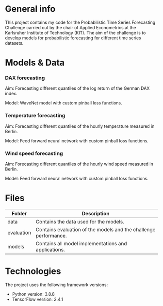 # General info
This project contains my code for the Probabilistic Time Series Forecasting Challenge carried out by the chair of Applied Econometrics at the Karlsruher Institute of Technology (KIT). The aim of the challenge is to develop models for probabilistic forecasting for different time series datasets.

# Models & Data
### DAX forecasting
Aim: Forecasting different quantiles of the log return of the German DAX index. 

Model: WaveNet model with custom pinball loss functions.

### Temperature forecasting
Aim: Forecasting different quantiles of the hourly temperature measured in Berlin.

Model: Feed forward neural network with custom pinball loss functions.

### Wind speed forecasting
Aim: Forecasting different quantiles of the hourly wind speed measured in Berlin.

Model: Feed forward neural network with custom pinball loss functions.


# Files
| Folder | Description |
| ---- | ----------- | 
| data | Contains the data used for the models. |
| evaluation | Contains evaluation of the models and the challenge performance. |
| models | Contains all model implementations and applications. |
	
# Technologies
The project uses the following framework versions:
* Python version: 3.8.8
* TensorFlow version: 2.4.1
